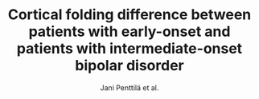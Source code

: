 ---
cat: gaia
subcat: architecture
bestof: false
author: Jani Penttilä et al.
title: Cortical folding difference between patients with early-onset and patients with intermediate-onset bipolar disorder
journal: Bipolar Disorders
year: 2009
type: article
doi: 10.1111/j.1399-5618.2009.00683.x
---